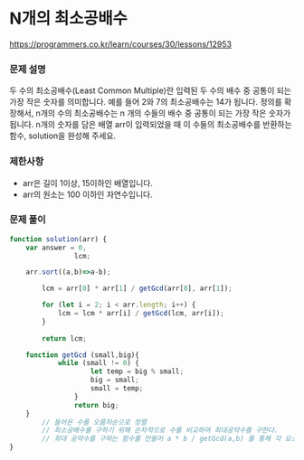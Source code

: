 # N개의 최소공배수

https://programmers.co.kr/learn/courses/30/lessons/12953

### 문제 설명

두 수의 최소공배수(Least Common Multiple)란 입력된 두 수의 배수 중 공통이 되는 가장 작은 숫자를 의미합니다. 예를 들어 2와 7의 최소공배수는 14가 됩니다. 정의를 확장해서, n개의 수의 최소공배수는 n 개의 수들의 배수 중 공통이 되는 가장 작은 숫자가 됩니다. n개의 숫자를 담은 배열 arr이 입력되었을 때 이 수들의 최소공배수를 반환하는 함수, solution을 완성해 주세요.

### 제한사항

- arr은 길이 1이상, 15이하인 배열입니다.
- arr의 원소는 100 이하인 자연수입니다.

### 문제 풀이

```jsx
function solution(arr) {
    var answer = 0,
				lcm;

    arr.sort((a,b)=>a-b);  

		lcm = arr[0] * arr[1] / getGcd(arr[0], arr[1]);

		for (let i = 2; i < arr.length; i++) {
			lcm = lcm * arr[i] / getGcd(lcm, arr[i]);
		}
			
		return lcm;

    function getGcd (small,big){
			while (small != 0) {
					let temp = big % small;
					big = small;
					small = temp;
				}
				return big;
    }
		// 들어온 수를 오름차순으로 정렬
		// 최소공배수를 구하기 위해 순차적으로 수를 비교하여 최대공약수를 구한다.
		// 최대 공약수를 구하는 함수를 만들어 a * b / getGcd(a,b) 를 통해 각 요소를 탐색하며 배열 요소들의 최소 공배수를 구한다.
}
```
